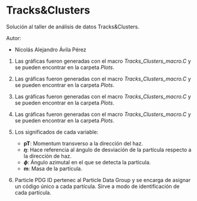 # Tracks&Clusters

Solución al taller de análisis de datos Tracks&Clusters. 

Autor:
* Nicolás Alejandro Ávila Pérez

1. Las gráficas fueron generadas con el macro *Tracks_Clusters_macro.C* y se pueden encontrar en la carpeta *Plots*.

2. Las gráficas fueron generadas con el macro *Tracks_Clusters_macro.C* y se pueden encontrar en la carpeta *Plots*.

3. Las gráficas fueron generadas con el macro *Tracks_Clusters_macro.C* y se pueden encontrar en la carpeta *Plots*.

4. Las gráficas fueron generadas con el macro *Tracks_Clusters_macro.C* y se pueden encontrar en la carpeta *Plots*.

5. Los significados de cada variable:

    * **pT**: Momentum transverso a la dirección del haz.
    * **$\eta$**: Hace referencia al ángulo de desviación de la partícula respecto a la dirección de haz.
    * **$\phi$**: Ángulo azimutal en el que se detecta la partícula.
    * **m**: Masa de la partícula.

6. Particle PDG ID  pertenec al Particle Data Group y se encarga de asignar un código único a cada partícula. Sirve a modo de identificación de cada partícula.
